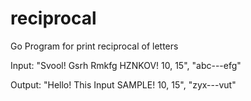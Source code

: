 # reciprocal

Go Program for print reciprocal of letters

Input: "Svool! Gsrh Rmkfg HZNKOV! 10, 15", "abc---efg"


Output: "Hello! This Input SAMPLE! 10, 15", "zyx---vut"
